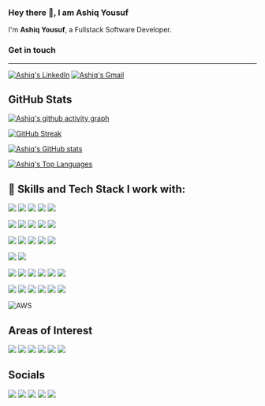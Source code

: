 ### Hey there 👋, I am Ashiq Yousuf

I'm **Ashiq Yousuf**, a Fullstack Software Developer.



### Get in touch
-------

[![Ashiq's LinkedIn](https://img.shields.io/badge/linkedin-%230077B5.svg?&style=for-the-badge&logo=linkedin&logoColor=white)](https://www.linkedin.com/in/ashiq-hussain-kumar-8a41801ba)
[![Ashiq's Gmail](https://img.shields.io/badge/Gmail-D14836?style=for-the-badge&logo=gmail&logoColor=white)](mailto:ashiqhussainkumar143@gmail.com?subject=Hey%20Ashiq)


GitHub Stats
------------

[![Ashiq's github activity graph](https://github-readme-activity-graph.vercel.app/graph?username=ashiqYousuf&bg_color=008B8B&color=F5DEB3&line=24292e&point=24292e&area=true&theme=merko)](https://github.com/ashiqYousuf/github-readme-activity-graph)

[![GitHub Streak](https://streak-stats.demolab.com?user=ashiqYousuf&theme=gruvbox)](https://git.io/streak-stats)

[![Ashiq's GitHub stats](https://github-readme-stats.vercel.app/api?username=ashiqYousuf&show_icons=true&include_all_commits=true&count_private=true&hide=html,css&title_color=ffffff&text_color=c9cacc&icon_color=4AB197&bg_color=1A2B34)](https://github.com/ashiqYousuf)

[![Ashiq's Top Languages](https://github-readme-stats.vercel.app/api/top-langs/?username=ashiqYousuf&layout=compact&langs_count=12&title_color=ffffff&hide=html,css&text_color=c9cacc&icon_color=4AB197&bg_color=1A2B34)](https://github.com/ashiqYousuf)

## 💼 Skills and Tech Stack I work with:


![](https://img.shields.io/badge/JavaScript-323330?style=for-the-badge&logo=javascript&logoColor=F7DF1E)
![](https://img.shields.io/badge/TypeScript-007ACC?style=for-the-badge&logo=typescript&logoColor=white)
![](https://img.shields.io/badge/Python-FFD43B?style=for-the-badge&logo=python&logoColor=blue)
![](https://img.shields.io/badge/Go-00ADD8?style=for-the-badge&logo=go&logoColor=white)
![](https://img.shields.io/badge/C-00599C?style=for-the-badge&logo=c&logoColor=white)


![](https://img.shields.io/badge/Node%20js-339933?style=for-the-badge&logo=nodedotjs&logoColor=white)
![](https://img.shields.io/badge/Express%20js-000000?style=for-the-badge&logo=express&logoColor=white)
![](https://img.shields.io/badge/Django-092E20?style=for-the-badge&logo=django&logoColor=green)
![](https://img.shields.io/badge/django%20rest-ff1709?style=for-the-badge&logo=django&logoColor=white)
![](https://img.shields.io/badge/daphne-092E20?style=for-the-badge&logo=django&logoColor=green)


![](https://img.shields.io/badge/PostgreSQL-316192?style=for-the-badge&logo=postgresql&logoColor=white)
![](https://img.shields.io/badge/MySQL-005C84?style=for-the-badge&logo=mysql&logoColor=white)
![](https://img.shields.io/badge/Sqlite-003B57?style=for-the-badge&logo=sqlite&logoColor=white)
![](https://img.shields.io/badge/MongoDB-4EA94B?style=for-the-badge&logo=mongodb&logoColor=white)
![](https://img.shields.io/badge/redis-%23DD0031.svg?&style=for-the-badge&logo=redis&logoColor=white)

![](https://img.shields.io/badge/Prisma-3982CE?style=for-the-badge&logo=Prisma&logoColor=white)
![](https://img.shields.io/badge/Sequelize-52B0E7?style=for-the-badge&logo=Sequelize&logoColor=white)

![](https://img.shields.io/badge/Docker-2CA5E0?style=for-the-badge&logo=docker&logoColor=white)
![](https://img.shields.io/badge/Insomnia-5849be?style=for-the-badge&logo=Insomnia&logoColor=white)
![](https://img.shields.io/badge/JWT-000000?style=for-the-badge&logo=JSON%20web%20tokens&logoColor=white)
![](https://img.shields.io/badge/GIT-E44C30?style=for-the-badge&logo=git&logoColor=white)
![](https://img.shields.io/badge/Linux-FCC624?style=for-the-badge&logo=linux&logoColor=black)
![](https://img.shields.io/badge/ChatGPT-74aa9c?style=for-the-badge&logo=openai&logoColor=white)

![](https://img.shields.io/badge/HTML5-E34F26?style=for-the-badge&logo=html5&logoColor=white)
![](https://img.shields.io/badge/Tailwind_CSS-38B2AC?style=for-the-badge&logo=tailwind-css&logoColor=white)
![](https://img.shields.io/badge/React-20232A?style=for-the-badge&logo=react&logoColor=61DAFB)
![](https://img.shields.io/badge/next%20js-000000?style=for-the-badge&logo=nextdotjs&logoColor=white)
![](https://img.shields.io/badge/Material%20UI-007FFF?style=for-the-badge&logo=mui&logoColor=white)
![](https://img.shields.io/badge/Redux-593D88?style=for-the-badge&logo=redux&logoColor=white)

![AWS](https://img.shields.io/badge/AWS-%23FF9900.svg?style=for-the-badge&logo=amazon-aws&logoColor=white)

## Areas of Interest 

![](https://img.shields.io/badge/Microservices-informational?style=for-the-badge&logoColor=white&color=4AB197)
![](https://img.shields.io/badge/DistributedSystems-informational?style=for-the-badge&logoColor=white&color=4AB197)
![](https://img.shields.io/badge/SystemDesign-informational?style=for-the-badge&logoColor=white&color=4AB197)
![](https://img.shields.io/badge/DatabaseDesign-informational?style=for-the-badge&logoColor=white&color=4AB197)
![](https://img.shields.io/badge/FullstackEngineering-informational?style=for-the-badge&logoColor=white&color=4AB197)
![](https://img.shields.io/badge/CloudComputing-informational?style=for-the-badge&logoColor=white&color=4AB197)


## Socials

![](https://img.shields.io/badge/Bitbucket-0747a6?style=for-the-badge&logo=bitbucket&logoColor=white)
![](https://img.shields.io/badge/GitHub-100000?style=for-the-badge&logo=github&logoColor=white)
![](https://img.shields.io/badge/-LeetCode-FFA116?style=for-the-badge&logo=LeetCode&logoColor=black)
![](https://img.shields.io/badge/LinkedIn-0077B5?style=for-the-badge&logo=linkedin&logoColor=white)
![](https://img.shields.io/badge/AngelList-000000?style=for-the-badge&logo=AngelList&logoColor=white)

<!--
**ashiqYousuf/ashiqYousuf** is a ✨ _special_ ✨ repository because its `README.md` (this file) appears on your GitHub profile.

Here are some ideas to get you started:

- 🔭 I’m currently working on ...
- 🌱 I’m currently learning ...
- 👯 I’m looking to collaborate on ...
- 🤔 I’m looking for help with ...
- 💬 Ask me about ...
- 📫 How to reach me: ...
- 😄 Pronouns: ...
- ⚡ Fun fact: ...
-->

